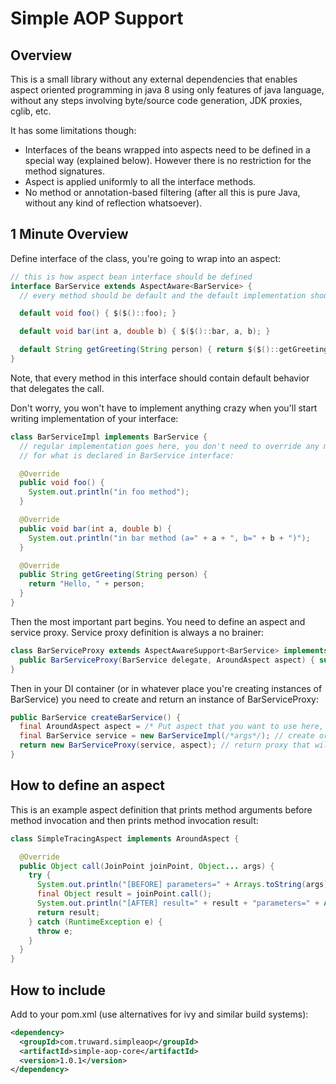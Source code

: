 Simple AOP Support
==================

## Overview

This is a small library without any external dependencies that enables aspect oriented programming in java 8
using only features of java language, without any steps involving byte/source code generation, JDK proxies, cglib, etc.

It has some limitations though:
* Interfaces of the beans wrapped into aspects need to be defined in a special way (explained below). However there is no
restriction for the method signatures.
* Aspect is applied uniformly to all the interface methods.
* No method or annotation-based filtering (after all this is pure Java, without any kind of reflection whatsoever).

## 1 Minute Overview

Define interface of the class, you're going to wrap into an aspect:

```java
// this is how aspect bean interface should be defined
interface BarService extends AspectAware<BarService> {
  // every method should be default and the default implementation should delegate method call

  default void foo() { $($()::foo); }

  default void bar(int a, double b) { $($()::bar, a, b); }

  default String getGreeting(String person) { return $($()::getGreeting, person); }
}
```

Note, that every method in this interface should contain default behavior that delegates the call.

Don't worry, you won't have to implement anything crazy when you'll start writing implementation of your interface:

```java
class BarServiceImpl implements BarService {
  // regular implementation goes here, you don't need to override any method except
  // for what is declared in BarService interface:

  @Override
  public void foo() {
    System.out.println("in foo method");
  }

  @Override
  public void bar(int a, double b) {
    System.out.println("in bar method (a=" + a + ", b=" + b + ")");
  }

  @Override
  public String getGreeting(String person) {
    return "Hello, " + person;
  }
}
```

Then the most important part begins. You need to define an aspect and service proxy.
Service proxy definition is always a no brainer:

```java
class BarServiceProxy extends AspectAwareSupport<BarService> implements BarService {
  public BarServiceProxy(BarService delegate, AroundAspect aspect) { super(delegate, aspect); }
}
```

Then in your DI container (or in whatever place you're creating instances of BarService) you need to
create and return an instance of BarServiceProxy:

```java
public BarService createBarService() {
  final AroundAspect aspect = /* Put aspect that you want to use here, for example: */NoopAroundAspect.INSTANCE;
  final BarService service = new BarServiceImpl(/*args*/); // create original service instance
  return new BarServiceProxy(service, aspect); // return proxy that will wrap calls to this service
}
```

## How to define an aspect

This is an example aspect definition that prints method arguments before method invocation and
then prints method invocation result:

```java
class SimpleTracingAspect implements AroundAspect {

  @Override
  public Object call(JoinPoint joinPoint, Object... args) {
    try {
      System.out.println("[BEFORE] parameters=" + Arrays.toString(args));
      final Object result = joinPoint.call();
      System.out.println("[AFTER] result=" + result + "parameters=" + Arrays.toString(args));
      return result;
    } catch (RuntimeException e) {
      throw e;
    }
  }
}
```

## How to include

Add to your pom.xml (use alternatives for ivy and similar build systems):

```xml
<dependency>
  <groupId>com.truward.simpleaop</groupId>
  <artifactId>simple-aop-core</artifactId>
  <version>1.0.1</version>
</dependency>
```

